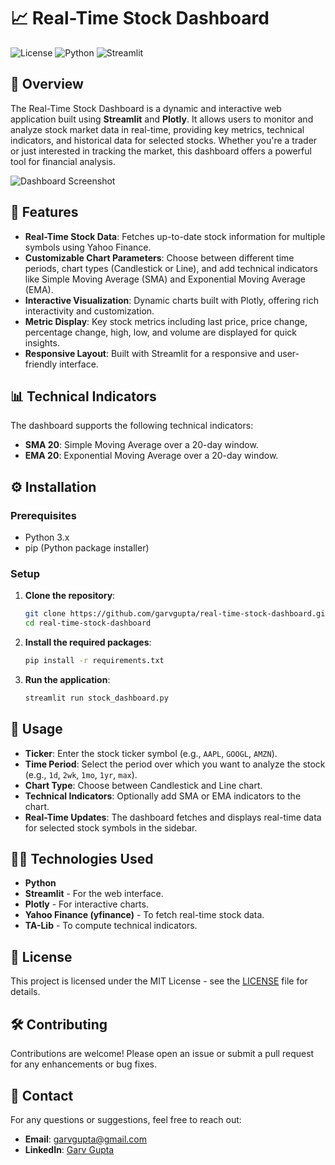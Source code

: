 # 📈 Real-Time Stock Dashboard

![License](https://img.shields.io/badge/license-MIT-blue.svg)
![Python](https://img.shields.io/badge/Python-3.x-blue.svg)
![Streamlit](https://img.shields.io/badge/Streamlit-1.x-brightgreen.svg)

## 📝 Overview

The Real-Time Stock Dashboard is a dynamic and interactive web application built using **Streamlit** and **Plotly**. It allows users to monitor and analyze stock market data in real-time, providing key metrics, technical indicators, and historical data for selected stocks. Whether you're a trader or just interested in tracking the market, this dashboard offers a powerful tool for financial analysis.

![Dashboard Screenshot](https://drive.google.com/drive/u/0/home)


## 🌟 Features

- **Real-Time Stock Data**: Fetches up-to-date stock information for multiple symbols using Yahoo Finance.
- **Customizable Chart Parameters**: Choose between different time periods, chart types (Candlestick or Line), and add technical indicators like Simple Moving Average (SMA) and Exponential Moving Average (EMA).
- **Interactive Visualization**: Dynamic charts built with Plotly, offering rich interactivity and customization.
- **Metric Display**: Key stock metrics including last price, price change, percentage change, high, low, and volume are displayed for quick insights.
- **Responsive Layout**: Built with Streamlit for a responsive and user-friendly interface.

## 📊 Technical Indicators

The dashboard supports the following technical indicators:
- **SMA 20**: Simple Moving Average over a 20-day window.
- **EMA 20**: Exponential Moving Average over a 20-day window.

## ⚙️ Installation

### Prerequisites

- Python 3.x
- pip (Python package installer)

### Setup

1. **Clone the repository**:
    ```bash
    git clone https://github.com/garvgupta/real-time-stock-dashboard.git
    cd real-time-stock-dashboard
    ```

2. **Install the required packages**:
    ```bash
    pip install -r requirements.txt
    ```

3. **Run the application**:
    ```bash
    streamlit run stock_dashboard.py
    ```

## 🧠 Usage

- **Ticker**: Enter the stock ticker symbol (e.g., `AAPL`, `GOOGL`, `AMZN`).
- **Time Period**: Select the period over which you want to analyze the stock (e.g., `1d`, `2wk`, `1mo`, `1yr`, `max`).
- **Chart Type**: Choose between Candlestick and Line chart.
- **Technical Indicators**: Optionally add SMA or EMA indicators to the chart.
- **Real-Time Updates**: The dashboard fetches and displays real-time data for selected stock symbols in the sidebar.

## 👨‍💻 Technologies Used

- **Python**
- **Streamlit** - For the web interface.
- **Plotly** - For interactive charts.
- **Yahoo Finance (yfinance)** - To fetch real-time stock data.
- **TA-Lib** - To compute technical indicators.

## 📄 License

This project is licensed under the MIT License - see the [LICENSE](LICENSE) file for details.

## 🛠️ Contributing

Contributions are welcome! Please open an issue or submit a pull request for any enhancements or bug fixes.

## 📧 Contact

For any questions or suggestions, feel free to reach out:

- **Email**: garvgupta@gmail.com
- **LinkedIn**: [Garv Gupta](https://www.linkedin.com/in/garvgupta)
